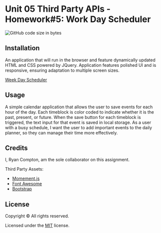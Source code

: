 # Unit 05 Third Party APIs - Homework#5: Work Day Scheduler

![GitHub code size in bytes](https://img.shields.io/github/languages/code-size/comp7589/workDayScheduler)

## Installation

An application that will run in the browser and feature dynamically updated HTML and CSS powered by JQuery. Application features polished UI and is responsive, ensuring adaptation to multiple screen sizes.

[Week Day Scheduler](https://comp7589.github.io/WorkDayScheduler/)

## Usage

A simple calendar application that allows the user to save events for each hour of the day. Each timeblock is color coded to indicate whether it is the past, present, or future. When the save button for each timeblock is triggered, the text input for that event is saved in local storage. As a user with a busy schedule, I want the user to add important events to the daily planner, so they can manage their time more effectively.

## Credits

I, Ryan Compton, am the sole collaborator on this assignment. 

Third Party Assets:

* [Momement.js](https://momentjs.com/)
* [Font Awesome](https://fontawesome.com/)
* [Bootstrap](https://getbootstrap.com/)

## License

Copyright &copy; All rights reserved.

Licensed under the [MIT](https://choosealicense.com/licenses/mit/) license.
